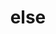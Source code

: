 ---
layout: page
title: else
nav: true
nav_order: 6
dropdown: true
children: 
    - title: publications
      permalink: /publications/
    # - title: Resume
      # - premalink: [](cv.pdf)
    - title: divider
    - title: Links
      permalink: /links/
---